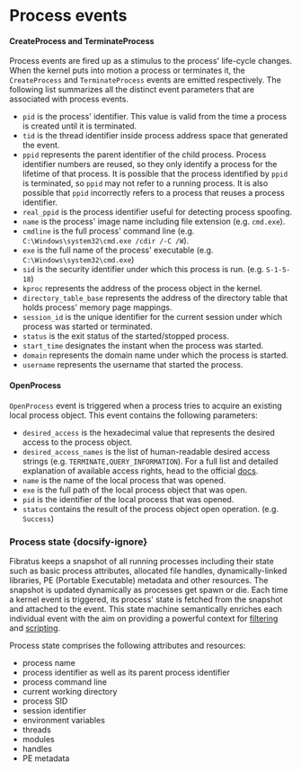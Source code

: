 # Process events

#### CreateProcess and TerminateProcess

Process events are fired up as a stimulus to the process' life-cycle changes. When the kernel puts into motion a process or terminates it, the `CreateProcess` and `TerminateProcess` events are emitted respectively. The following list summarizes all the distinct event parameters that are associated with process events.

- `pid` is the process' identifier. This value is valid from the time a process is created until it is terminated.
- `tid` is the thread identifier inside process address space that generated the event.
- `ppid` represents the parent identifier of the child process. Process identifier numbers are reused, so they only identify a process for the lifetime of that process. It is possible that the process identified by `ppid` is terminated, so `ppid` may not refer to a running process. It is also possible that `ppid` incorrectly refers to a process that reuses a process identifier.
- `real_ppid` is the process identifier useful for detecting process spoofing.
- `name` is the process' image name including file extension (e.g. `cmd.exe`).
- `cmdline` is the full process' command line (e.g. `C:\Windows\system32\cmd.exe /cdir /-C /W`).
- `exe` is the full name of the process' executable (e.g. `C:\Windows\system32\cmd.exe`)
- `sid` is the security identifier under which this process is run. (e.g. `S-1-5-18`)
- `kproc` represents the address of the process object in the kernel.
- `directory_table_base` represents the address of the directory table that holds process' memory page mappings.
- `session_id` is the unique identifier for the current session under which process was started or terminated.
- `status` is the exit status of the started/stopped process.
- `start_time` designates the instant when the process was started.
- `domain` represents the domain name under which the process is started.
- `username` represents the username that started the process.

#### OpenProcess

`OpenProcess` event is triggered when a process tries to acquire an existing local process object. This event contains the following parameters:

- `desired_access` is the hexadecimal value that represents the desired access to the process object.
- `desired_access_names` is the list of human-readable desired access strings (e.g. `TERMINATE,QUERY_INFORMATION`). For a full list and detailed explanation of available access rights, head to the official [docs](https://docs.microsoft.com/en-us/windows/win32/procthread/process-security-and-access-rights).
- `name` is the name of the local process that was opened.
- `exe` is the full path of the local process object that was open.
- `pid` is the identifier of the local process that was opened.
- `status` contains the result of the process object open operation. (e.g. `Success`)

### Process state  {docsify-ignore}

Fibratus keeps a snapshot of all running processes including their state such as basic process attributes, allocated file handles, dynamically-linked libraries, PE (Portable Executable) metadata and other resources. The snapshot is updated dynamically as processes get spawn or die. Each time a kernel event is triggered, its process' state is fetched from the snapshot and attached to the event. This state machine semantically enriches each individual event with the aim on providing a powerful context for [filtering](/filters/introduction.md) and [scripting](/filaments/introduction.md).

Process state comprises the following attributes and resources:

- process name
- process identifier as well as its parent process identifier
- process command line
- current working directory
- process SID
- session identifier
- environment variables
- threads
- modules
- handles
- PE metadata
